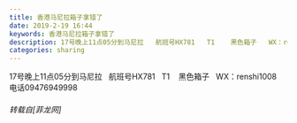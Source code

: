 ```yaml
---
title: 香港马尼拉箱子拿错了
date: 2019-2-19 16:44
keywords: 香港马尼拉箱子拿错了
description: 17号晚上11点05分到马尼拉   航班号HX781   T1    黑色箱子   WX：renshi1008    电话09476949998     
categories: sharing
---
```

<td class="t_f" id="postmessage_3071492">

17号晚上11点05分到马尼拉   航班号HX781   T1    黑色箱子   WX：renshi1008    电话09476949998     </td>
###### 转载自[菲龙网]